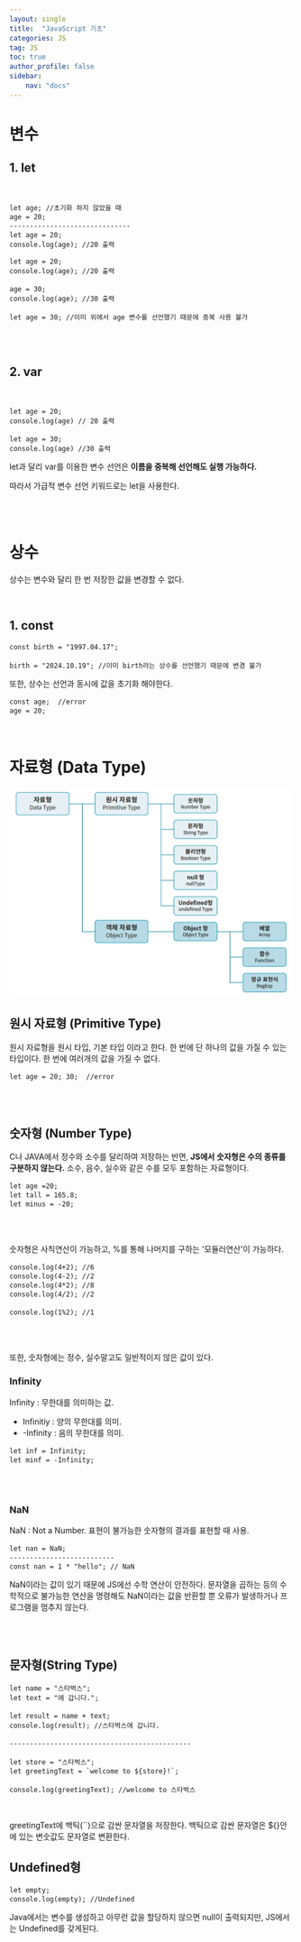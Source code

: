 ```yaml
---
layout: single
title:  "JavaScript 기초"
categories: JS
tag: JS
toc: true
author_profile: false
sidebar:
    nav: "docs"
---
```


# 변수

## 1. let
<br/>

```
let age; //초기화 하지 않았을 때
age = 20;
------------------------------
let age = 20;
console.log(age); //20 출력

```

```
let age = 20;
console.log(age); //20 출력

age = 30;
console.log(age); //30 출력

let age = 30; //이미 위에서 age 변수를 선언했기 때문에 중복 사용 불가
```

<br/>
<br/>

## 2. var

<br/>

```
let age = 20;
console.log(age) // 20 출력

let age = 30;
console.log(age) //30 출력
```

let과 달리 var를 이용한 변수 선언은 **이름을 중복해 선언해도 실행 가능하다.**

따라서 가급적 변수 선언 키워드로는 let을 사용한다.

<br/>
<br/>

# 상수

상수는 변수와 달리 한 번 저장한 값을 변경할 수 없다.

<br/>

## 1. const

```
const birth = "1997.04.17";

birth = "2024.10.19"; //이미 birth라는 상수를 선언했기 때문에 변경 불가
```

또한, 상수는 선언과 동시에 값을 초기화 해야한다.

```
const age;  //error
age = 20; 
```

<br/>

# 자료형 (Data Type)
![data type](../../images/Data%20type.png)

## 원시 자료형 (Primitive Type)

원시 자료형을 원시 타입, 기본 타입 이라고 한다. 한 번에 단 하나의 값을 가질 수 있는 타입이다. 한 번에 여러개의 값을 가질 수 없다.

```
let age = 20; 30;  //error
```
<br/>
<br/>

## 숫자형 (Number Type)
C나 JAVA에서 정수와 소수를 달리하여 저장하는 반면, **JS에서 숫자형은 수의 종류를 구분하지 않는다.** 소수, 음수, 실수와 같은 수를 모두 포함하는 자료형이다.

```
let age =20;
let tall = 165.8;
let minus = -20;
```

<br/>
<br/>

숫자형은 사칙연산이 가능하고, %를 통해 나머지를 구하는 '모듈러연산'이 가능하다.

```
console.log(4+2); //6
console.log(4-2); //2
console.log(4*2); //8
console.log(4/2); //2

console.log(1%2); //1
```
<br/>
<br/>

또한, 숫자형에는 정수, 실수말고도 일반적이지 않은 값이 있다.

### Infinity

Infinity : 무한대를 의미하는 값. 
- Infinitiy : 양의 무한대를 의미.
- -Infinity : 음의 무한대를 의미.

```
let inf = Infinity;
let minf = -Infinity;

```

<br/>
<br/>

### NaN

NaN : Not a Number. 표현이 불가능한 숫자형의 결과를 표현할 때 사용.

```
let nan = NaN;
--------------------------
const nan = 1 * "hello"; // NaN
```
NaN이라는 값이 있기 때문에 JS에선 수학 연산이 안전하다. 문자열을 곱하는 등의 수학적으로 불가능한 연산을 명령해도 NaN이라는 값을 반환할 뿐 오류가 발생하거나 프로그램을 멈추지 않는다.

<br/>
<br/>

## 문자형(String Type)

```
let name = "스타벅스"; 
let text = "에 갑니다.";

let result = name + text;
console.log(result); //스타벅스에 갑니다.

---------------------------------------------

let store = "스타벅스";
let greetingText = `welcome to ${store}!`;

console.log(greetingText); //welcome to 스타벅스
```
<br/>

greetingText에 백틱(``)으로 감싼 문자열을 저장한다. 백틱으로 감싼 문자열은 ${}안에 있는 변숫값도 문자열로 변환한다.  

## Undefined형

```
let empty;
console.log(empty); //Undefined
``` 

Java에서는 변수를 생성하고 아무런 값을 할당하지 않으면 null이 출력되지만, JS에서는 Undefined를 갖게된다.

